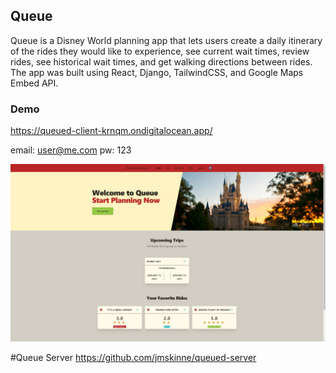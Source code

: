 ## Queue
Queue is a Disney World planning app that lets users create a daily itinerary of the rides they would like to experience, see current wait times, review rides, see historical wait times, and get walking directions between rides. The app was built using React, Django, TailwindCSS, and  Google Maps Embed API.

### Demo
https://queued-client-krnqm.ondigitalocean.app/

email: user@me.com
pw: 123

![alt text](queue.png)

#Queue Server
https://github.com/jmskinne/queued-server
